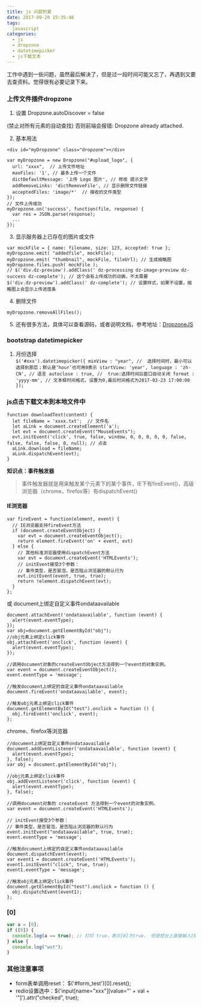 ```yaml
---
title: js 问题积累
date: 2017-09-20 15:35:48
tags:
  javascript
categories:
  - js
  - dropzone
  - datetimepicker
  - js下载文本
---
```


工作中遇到一些问题，虽然最后解决了，但是过一段时间可能又忘了，再遇到又要去查资料。觉得很有必要记录下来。
<!-- more -->
### 上传文件插件dropzone

1. 设置 Dropzone.autoDiscover = false

  (禁止对所有元素的自动查找) 否则前端会报错: Dropzone already attached.

2. 基本用法
  ```
  <div id="myDropzone" class="dropzone"></div>

  var myDropzone = new Dropzone("#upload_logo", { 
    url: "xxxx",  // 上传文件地址
    maxFiles: '1', // 最多上传一个文件
    dictDefaultMessage: '上传 Logo 图片', // 修改 提示文字
    addRemoveLinks: 'dictRemoveFile', // 显示删除文件链接
    acceptedFiles: 'image/*'  // 接收的文件类型
  });
  // 文件上传成功
  myDropzone.on('success', function(file, response) {
    var res = JSON.parse(response);
    ...
  });

  ```

3. 显示服务器上已存在的图片或文件

  ```
  var mockFile = { name: filename, size: 123, accepted: true };
  myDropzone.emit( "addedfile", mockFile);
  myDropzone.emit( "thumbnail", mockFile, fileUrl); // 生成缩略图
  myDropzone.files.push( mockFile ); 
  // $('div.dz-preview').addClass(' dz-processing dz-image-preview dz-success dz-complete'); // 这个会有上传成功的动画，不太需要
  $('div.dz-preview').addClass(' dz-complete'); // 设置样式，如果不设置，缩略图上会显示上传进度条
  ```

4. 删除文件

  ```
  myDropzone.removeAllFiles();
  ```

5. 还有很多方法，具体可以查看源码，或者说明文档，参考地址：[DropzoneJS](http://wxb.github.io/dropzonejs.com.zh-CN/dropzonezh-CN/#)

### bootstrap datetimepicker 

  1. 月份选择  
    ```
    $('#xxx').datetimepicker({
      minView : "year", //  选择时间时，最小可以选择到那层；默认是‘hour’也可用0表示
      startView: 'year',
      language : 'zh-CN', // 语言
      autoclose : true, //  true:选择时间后窗口自动关闭
      format : 'yyyy-mm', // 文本框时间格式，设置为0,最后时间格式为2017-03-23 17:00:00
    });
    ```

### js点击下载文本到本地文件中

```
function downloadText(content) {
  let fileName = 'xxxx.txt';  // 文件名
  let aLink = document.createElement('a'); 
  let evt = document.createEvent("MouseEvents");
  evt.initEvent('click', true, false, window, 0, 0, 0, 0, 0, false, false, false, false, 0, null); // 点击
  aLink.download = fileName;
  aLink.dispatchEvent(evt);
}
```
**知识点：事件触发器**
> 事件触发器就是用来触发某个元素下的某个事件，IE下有fireEvent()，高级浏览器（chrome，firefox等）有dispatchEvent()

#### IE浏览器
```
var fireEvent = function(element, event) {
  // IE浏览器支持fireEvent方法
  if (document.createEventObject) {
    var evt = document.createEventObject();
    return element.fireEvent('on' + event, evt)
  } else {
    // 其他标准浏览器使用dispatchEvent方法
    var evt = document.createEvent('HTMLEvents');
    // initEvent接受3个参数：
    // 事件类型，是否冒泡，是否阻止浏览器的默认行为
    evt.initEvent(event, true, true);
    return !element.dispatchEvent(evt);
  }
};
```
或 document上绑定自定义事件ondataavailable
```
document.attachEvent('ondataavailable', function (event) {
  alert(event.eventType);
});
var obj=document.getElementById("obj");
//obj元素上绑定click事件
obj.attachEvent('onclick', function (event) {
  alert(event.eventType);
});

//调用document对象的createEventObject方法得到一个event的对象实例。
var event = document.createEventObject();
event.eventType = 'message';

//触发document上绑定的自定义事件ondataavailable
document.fireEvent('ondataavailable', event);

//触发obj元素上绑定click事件
document.getElementById("test").onclick = function () {
  obj.fireEvent('onclick', event);
};
```
chrome、firefox等浏览器
```
//document上绑定自定义事件ondataavailable
document.addEventListener('ondataavailable', function (event) {
  alert(event.eventType);
}, false);
var obj = document.getElementById("obj");

//obj元素上绑定click事件
obj.addEventListener('click', function (event) {
  alert(event.eventType);
}, false);

//调用document对象的 createEvent 方法得到一个event的对象实例。
var event = document.createEvent('HTMLEvents');

// initEvent接受3个参数：
// 事件类型，是否冒泡，是否阻止浏览器的默认行为
event.initEvent("ondataavailable", true, true);
event.eventType = 'message';

//触发document上绑定的自定义事件ondataavailable
document.dispatchEvent(event);
var event1 = document.createEvent('HTMLEvents');
event1.initEvent("click", true, true);
event1.eventType = 'message';

//触发obj元素上绑定click事件
document.getElementById("test").onclick = function () {
  obj.dispatchEvent(event1);
};
```

### [0]
```js
var a = [0];
if ([0]) {
  console.log(a == true); // 打印 true，表示[0]为true， 但是控台上直接输入[0] == true 却打印出false
} else {
  console.log("wut");
}
```




### 其他注意事项

  - form表单调用reset： $('#form_test')[0].reset();
  - redio设置选中：$('input[name="xxx"][value="' + val + '"]').attr("checked", true);



